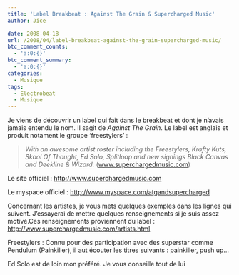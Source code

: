 ```yaml
---
title: 'Label Breakbeat : Against The Grain & Supercharged Music'
author: Jice

date: 2008-04-18
url: /2008/04/label-breakbeat-against-the-grain-supercharged-music/
btc_comment_counts:
  - 'a:0:{}'
btc_comment_summary:
  - 'a:0:{}'
categories:
  - Musique
tags:
  - Electrobeat
  - Musique
---
```

Je viens de découvrir un label qui fait dans le breakbeat et dont je n&#8217;avais jamais entendu le nom. Il sagit de _<span>Against The Grain</span>_. Le label est anglais et produit notament le groupe &#8216;freestylers&#8217; :

> _With an awesome artist roster including the Freestylers, Krafty Kuts, Skool Of Thought, Ed Solo, Splitloop and new signings Black Canvas and Deekline & Wizard._ (www.superchargedmusic.com)

Le site officiel : <a href="http://www.superchargedmusic.com/" target="_blank">http://www.superchargedmusic.com</a>
  
Le myspace officiel : <a href="http://www.myspace.com/atgandsupercharged" target="_blank">http://www.myspace.com/atgandsupercharged</a>

Concernant les artistes, je vous mets quelques exemples dans les lignes qui suivent. J&#8217;essayerai de mettre quelques renseignements si je suis assez motivé.Ces renseignements proviennent du label : <a href="http://www.superchargedmusic.com/artists.html" target="_blank">http://www.superchargedmusic.com/artists.html</a>

Freestylers : Connu pour des participation avec des superstar comme Pendulum (Painkiller), il aut écouter les titres suivants : painkiller, push up&#8230;

Ed Solo est de loin mon préféré. Je vous conseille tout de lui